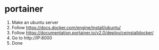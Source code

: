 portainer
===

1. Make an ubuntu server
2. Follow https://docs.docker.com/engine/install/ubuntu/
3. Follow https://documentation.portainer.io/v2.0/deploy/ceinstalldocker/
4. Go to http://IP:8000
5. Done